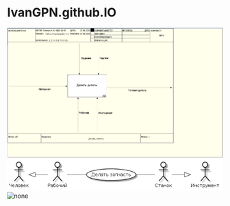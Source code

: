# IvanGPN.github.IO
![none](https://github.com/IvanGPN/IvanGPN.github.IO/blob/master/Part%20IDEF0.png)
![none](https://github.com/IvanGPN/IvanGPN.github.IO/blob/master/diagram_precendent.png)
![none]()
